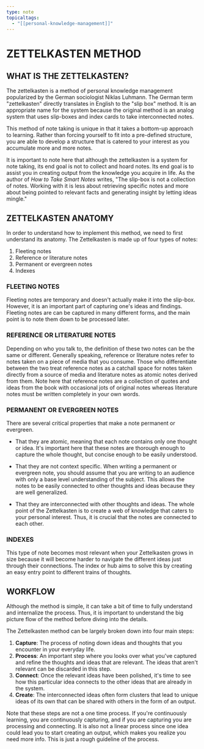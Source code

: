 ```yaml
---
type: note
topicaltags:
  - "[[personal-knowledge-management]]"
---
```

# ZETTELKASTEN METHOD

## WHAT IS THE ZETTELKASTEN? 

The zettelkasten is a method of personal knowledge management popularized by the German sociologist Niklas Luhmann. The German term "zettelkasten" directly translates in English to the "slip box" method. It is an appropriate name for the system because the original method is an analog system that uses slip-boxes and index cards to take interconnected notes. 

This method of note taking is unique in that it takes a bottom-up approach to learning. Rather than forcing yourself to fit into a pre-defined structure, you are able to develop a structure that is catered to your interest as you accumulate more and more notes. 

It is important to note here that although the zettelkasten is a system for note taking, its end goal is not to collect and hoard notes. Its end goal is to assist you in creating output from the knowledge you acquire in life. As the author of *How to Take Smart Notes* writes, "The slip-box is not a collection of notes. Working with it is less about retrieving specific notes and more about being pointed to relevant facts and generating insight by letting ideas mingle."

## ZETTELKASTEN ANATOMY 

In order to understand how to implement this method, we need to first understand its anatomy. The Zettelkasten is made up of four types of notes: 

1. Fleeting notes 
2. Reference or literature notes
3. Permanent or evergreen notes 
4. Indexes 

### FLEETING NOTES

Fleeting notes are temporary and doesn't actually make it into the slip-box. However, it is an important part of capturing one's ideas and findings. Fleeting notes are can be captured in many different forms, and the main point is to note them down to be processed later. 

### REFERENCE OR LITERATURE NOTES

Depending on who you talk to, the definition of these two notes can be the same or different. Generally speaking, reference or literature notes refer to notes taken on a piece of media that you consume. Those who differentiate between the two treat reference notes as a catchall space for notes taken directly from a source of media and literature notes as atomic notes derived from them. Note here that reference notes are a collection of quotes and ideas from the book with occasional jots of original notes whereas literature notes must be written completely in your own words. 

### PERMANENT OR EVERGREEN NOTES 

There are several critical properties that make a note permanent or evergreen. 

- That they are atomic, meaning that each note contains only one thought or idea. It's important here that these notes are thorough enough to capture the whole thought, but concise enough to be easily understood.

- That they are not context specific. When writing a permanent or evergreen note, you should assume that you are writing to an audience with only a base level understanding of the subject. This allows the notes to be easily connected to other thoughts and ideas because they are well generalized. 

- That they are interconnected with other thoughts and ideas. The whole point of the Zettelkasten is to create a web of knowledge that caters to your personal interest. Thus, it is crucial that the notes are connected to each other. 

### INDEXES

This type of note becomes most relevant when your Zettelkasten grows in size because it will become harder to navigate the different ideas just through their connections. The index or hub aims to solve this by creating an easy entry point to different trains of thoughts.  

## WORKFLOW 

Although the method is simple, it can take a bit of time to fully understand and internalize the process. Thus, it is important to understand the big picture flow of the method before diving into the details. 

The Zettelkasten method can be largely broken down into four main steps: 

1. **Capture**: The process of noting down ideas and thoughts that you encounter in your everyday life. 
2. **Process**: An important step where you looks over what you've captured and refine the thoughts and ideas that are relevant. The ideas that aren't relevant can be discarded in this step. 
3. **Connect**: Once the relevant ideas have been polished, it's time to see how this particular idea connects to the other ideas that are already in the system. 
4. **Create**: The interconnected ideas often form clusters that lead to unique ideas of its own that can be shared with others in the form of an output. 

Note that these steps are not a one time process. If you're continuously learning, you are continuously capturing, and if you are capturing you are processing and connecting. It is also not a linear process since one idea could lead you to start creating an output, which makes you realize you need more info. This is just a rough guideline of the process. 

